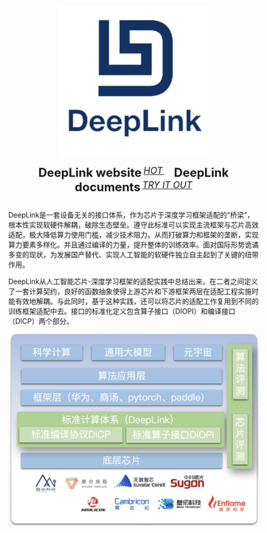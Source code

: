 <div align="center">
  <img src="resources/logo.png" width="300"/>
  <div>&nbsp;</div>
  <div align="center">
    <b><font size="5">DeepLink website</font></b>
    <sup>
      <a href="http://deeplink.org.cn/home">
        <i><font size="4">HOT</font></i>
      </a>
    </sup>
    &nbsp;&nbsp;&nbsp;&nbsp;
    <b><font size="5">DeepLink documents</font></b>
    <sup>
      <a href="https://deeplink.readthedocs.io/zh_CN/latest/">
        <i><font size="4">TRY IT OUT</font></i>
      </a>
    </sup>
  </div>
  <div>&nbsp;</div>
</div>

DeepLink是一套设备无关的接口体系，作为芯片于深度学习框架适配的“桥梁”，根本性实现软硬件解耦，破除生态壁垒。遵守此标准可以实现主流框架与芯片高效适配，极大降低算力使用门槛，减少技术阻力。从而打破算力和框架的垄断，实现算力要素多样化。并且通过编译的力量，提升整体的训练效率。面对国际形势诡谲多变的现状，为发展国产替代、实现人工智能的软硬件独立自主起到了关键的纽带作用。

DeepLink从人工智能芯片-深度学习框架的适配实践中总结出来，在二者之间定义了一套计算契约，良好的函数抽象使得上游芯片和下游框架两层在适配工程实施时能有效地解耦。与此同时，基于这种实践，还可以将芯片的适配工作复用到不同的训练框架适配中去。接口的标准化定义包含算子接口（DIOPI）和编译接口（DICP）两个部分。

<div align="center">
  <img src="resources/Deeplink01.png" width="600"/>
</div>
